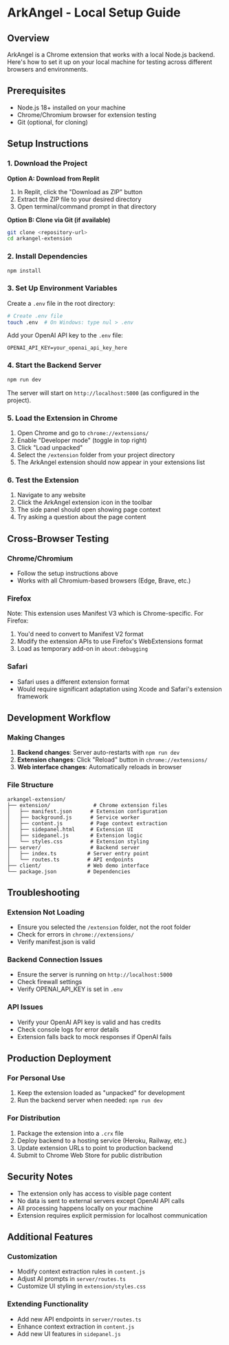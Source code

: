 # ArkAngel - Local Setup Guide

## Overview
ArkAngel is a Chrome extension that works with a local Node.js backend. Here's how to set it up on your local machine for testing across different browsers and environments.

## Prerequisites
- Node.js 18+ installed on your machine
- Chrome/Chromium browser for extension testing
- Git (optional, for cloning)

## Setup Instructions

### 1. Download the Project

**Option A: Download from Replit**
1. In Replit, click the "Download as ZIP" button
2. Extract the ZIP file to your desired directory
3. Open terminal/command prompt in that directory

**Option B: Clone via Git (if available)**
```bash
git clone <repository-url>
cd arkangel-extension
```

### 2. Install Dependencies
```bash
npm install
```

### 3. Set Up Environment Variables
Create a `.env` file in the root directory:
```bash
# Create .env file
touch .env  # On Windows: type nul > .env
```

Add your OpenAI API key to the `.env` file:
```
OPENAI_API_KEY=your_openai_api_key_here
```

### 4. Start the Backend Server
```bash
npm run dev
```

The server will start on `http://localhost:5000` (as configured in the project).

### 5. Load the Extension in Chrome

1. Open Chrome and go to `chrome://extensions/`
2. Enable "Developer mode" (toggle in top right)
3. Click "Load unpacked"
4. Select the `/extension` folder from your project directory
5. The ArkAngel extension should now appear in your extensions list

### 6. Test the Extension

1. Navigate to any website
2. Click the ArkAngel extension icon in the toolbar
3. The side panel should open showing page context
4. Try asking a question about the page content

## Cross-Browser Testing

### Chrome/Chromium
- Follow the setup instructions above
- Works with all Chromium-based browsers (Edge, Brave, etc.)

### Firefox
Note: This extension uses Manifest V3 which is Chrome-specific. For Firefox:
1. You'd need to convert to Manifest V2 format
2. Modify the extension APIs to use Firefox's WebExtensions format
3. Load as temporary add-on in `about:debugging`

### Safari
- Safari uses a different extension format
- Would require significant adaptation using Xcode and Safari's extension framework

## Development Workflow

### Making Changes
1. **Backend changes**: Server auto-restarts with `npm run dev`
2. **Extension changes**: Click "Reload" button in `chrome://extensions/`
3. **Web interface changes**: Automatically reloads in browser

### File Structure
```
arkangel-extension/
├── extension/              # Chrome extension files
│   ├── manifest.json      # Extension configuration
│   ├── background.js      # Service worker
│   ├── content.js         # Page context extraction
│   ├── sidepanel.html     # Extension UI
│   ├── sidepanel.js       # Extension logic
│   └── styles.css         # Extension styling
├── server/                # Backend server
│   ├── index.ts          # Server entry point
│   └── routes.ts         # API endpoints
├── client/               # Web demo interface
└── package.json          # Dependencies
```

## Troubleshooting

### Extension Not Loading
- Ensure you selected the `/extension` folder, not the root folder
- Check for errors in `chrome://extensions/` 
- Verify manifest.json is valid

### Backend Connection Issues
- Ensure the server is running on `http://localhost:5000`
- Check firewall settings
- Verify OPENAI_API_KEY is set in `.env`

### API Issues
- Verify your OpenAI API key is valid and has credits
- Check console logs for error details
- Extension falls back to mock responses if OpenAI fails

## Production Deployment

### For Personal Use
1. Keep the extension loaded as "unpacked" for development
2. Run the backend server when needed: `npm run dev`

### For Distribution
1. Package the extension into a `.crx` file
2. Deploy backend to a hosting service (Heroku, Railway, etc.)
3. Update extension URLs to point to production backend
4. Submit to Chrome Web Store for public distribution

## Security Notes
- The extension only has access to visible page content
- No data is sent to external servers except OpenAI API calls
- All processing happens locally on your machine
- Extension requires explicit permission for localhost communication

## Additional Features

### Customization
- Modify context extraction rules in `content.js`
- Adjust AI prompts in `server/routes.ts`
- Customize UI styling in `extension/styles.css`

### Extending Functionality
- Add new API endpoints in `server/routes.ts`
- Enhance context extraction in `content.js`
- Add new UI features in `sidepanel.js`
